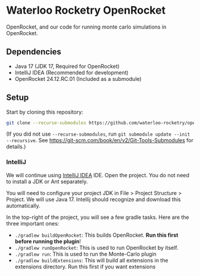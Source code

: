 # Waterloo Rocketry OpenRocket

OpenRocket, and our code for running monte carlo simulations in OpenRocket.

## Dependencies
- Java 17 (JDK 17, Required for OpenRocket)
- IntelliJ IDEA (Recommended for development)
- OpenRocket 24.12.RC.01 (Included as a submodule)

## Setup

Start by cloning this repository:

```sh
git clone --recurse-submodules https://github.com/waterloo-rocketry/openrocket
```

(If you did not use `--recurse-submodules`, run `git submodule update --init --recursive`. See
https://git-scm.com/book/en/v2/Git-Tools-Submodules for details.)

### IntelliJ

We will continue using [IntelliJ IDEA](https://www.jetbrains.com/idea/) IDE. Open the project.
You do not need to install a JDK or Ant separately.

You will need to configure your project JDK in File > Project Structure > Project. We will use Java 17. 
Intellij should recognize and download this automatically.

In the top-right of the project, you will see a few gradle tasks. Here are the three important ones:
- `./gradlew buildOpenRocket`: This builds OpenRocket. **Run this first before running the plugin**!
- `./gradlew runOpenRocket`: This is used to run OpenRocket by itself.
- `./gradlew run`: This is used to run the Monte-Carlo plugin
- `./gradlew buildExtensions`: This will build all extensions in the extensions directory. Run this first if you want extensions